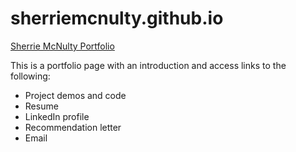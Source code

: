 # sherriemcnulty.github.io

[Sherrie McNulty Portfolio](https://sherriemcnulty.github.io/)

This is a portfolio page with an introduction and access links to the following:

- Project demos and code
- Resume
- LinkedIn profile
- Recommendation letter
- Email
